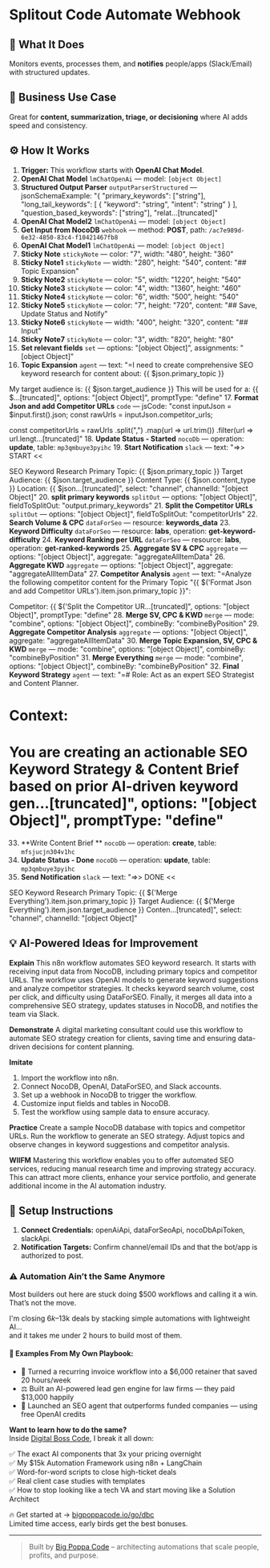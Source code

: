 # Splitout Code Automate Webhook
## 🚀 What It Does
Monitors events, processes them, and **notifies** people/apps (Slack/Email) with structured updates.

## 💼 Business Use Case
Great for **content, summarization, triage, or decisioning** where AI adds speed and consistency.

## ⚙️ How It Works
1. **Trigger:** This workflow starts with **OpenAI Chat Model**.
2. **OpenAI Chat Model** `lmChatOpenAi` — model: `[object Object]`
3. **Structured Output Parser** `outputParserStructured` — jsonSchemaExample: "{
  "primary_keywords": ["string"],
  "long_tail_keywords": [
    {
      "keyword": "string",
      "intent": "string"
    }
  ],
  "question_based_keywords": ["string"],
  "relat…[truncated]"
4. **OpenAI Chat Model2** `lmChatOpenAi` — model: `[object Object]`
5. **Get Input from NocoDB** `webhook` — method: **POST**, path: `/ac7e989d-6e32-4850-83c4-f10421467fb8`
6. **OpenAI Chat Model1** `lmChatOpenAi` — model: `[object Object]`
7. **Sticky Note** `stickyNote` — color: "7", width: "480", height: "360"
8. **Sticky Note1** `stickyNote` — width: "280", height: "540", content: "## Topic Expansion"
9. **Sticky Note2** `stickyNote` — color: "5", width: "1220", height: "540"
10. **Sticky Note3** `stickyNote` — color: "4", width: "1360", height: "460"
11. **Sticky Note4** `stickyNote` — color: "6", width: "500", height: "540"
12. **Sticky Note5** `stickyNote` — color: "7", height: "720", content: "## Save, Update Status and Notify"
13. **Sticky Note6** `stickyNote` — width: "400", height: "320", content: "## Input"
14. **Sticky Note7** `stickyNote` — color: "3", width: "820", height: "80"
15. **Set relevant fields** `set` — options: "[object Object]", assignments: "[object Object]"
16. **Topic Expansion** `agent` — text: "=I need to create comprehensive SEO keyword research for content about: 
{{ $json.primary_topic }}

My target audience is: {{ $json.target_audience }}
This will be used for a: {{ $…[truncated]", options: "[object Object]", promptType: "define"
17. **Format Json and add Competitor URLs** `code` — jsCode: "const inputJson = $input.first().json;
const rawUrls = inputJson.competitor_urls;

const competitorUrls = rawUrls
  .split(",")
  .map(url => url.trim())
  .filter(url => url.lengt…[truncated]"
18. **Update Status - Started** `nocoDb` — operation: **update**, table: `mp3qmbuye3pyihc`
19. **Start Notification** `slack` — text: "=>> START << 

SEO Keyword Research 
Primary Topic: {{ $json.primary_topic }}
Target Audience: {{ $json.target_audience }}
Content Type: {{ $json.content_type }}
Location: {{ $json…[truncated]", select: "channel", channelId: "[object Object]"
20. **split primary keywords** `splitOut` — options: "[object Object]", fieldToSplitOut: "output.primary_keywords"
21. **Split the Competitor URLs** `splitOut` — options: "[object Object]", fieldToSplitOut: "competitorUrls"
22. **Search Volume & CPC** `dataForSeo` — resource: **keywords_data**
23. **Keyword Difficulty** `dataForSeo` — resource: **labs**, operation: **get-keyword-difficulty**
24. **Keyword Ranking per URL** `dataForSeo` — resource: **labs**, operation: **get-ranked-keywords**
25. **Aggregate SV & CPC** `aggregate` — options: "[object Object]", aggregate: "aggregateAllItemData"
26. **Aggregate KWD** `aggregate` — options: "[object Object]", aggregate: "aggregateAllItemData"
27. **Competitor Analysis** `agent` — text: "=Analyze the following competitor content for the Primary Topic "{{ $('Format Json and add Competitor URLs').item.json.primary_topic }}":

Competitor: {{ $('Split the Competitor UR…[truncated]", options: "[object Object]", promptType: "define"
28. **Merge SV, CPC & KWD** `merge` — mode: "combine", options: "[object Object]", combineBy: "combineByPosition"
29. **Aggregate Competitor Analysis** `aggregate` — options: "[object Object]", aggregate: "aggregateAllItemData"
30. **Merge Topic Expansion, SV, CPC & KWD** `merge` — mode: "combine", options: "[object Object]", combineBy: "combineByPosition"
31. **Merge Everything** `merge` — mode: "combine", options: "[object Object]", combineBy: "combineByPosition"
32. **Final Keyword Strategy** `agent` — text: "=# Role: Act as an expert SEO Strategist and Content Planner.

# Context:
# You are creating an actionable SEO Keyword Strategy & Content Brief based on prior AI-driven keyword gen…[truncated]", options: "[object Object]", promptType: "define"
33. **Write Content Brief ** `nocoDb` — operation: **create**, table: `mfsjucjn304v1hc`
34. **Update Status - Done** `nocoDb` — operation: **update**, table: `mp3qmbuye3pyihc`
35. **Send Notification** `slack` — text: "=>> DONE << 

SEO Keyword Research 
Primary Topic: {{ $('Merge Everything').item.json.primary_topic }}
Target Audience: {{ $('Merge Everything').item.json.target_audience }}
Conten…[truncated]", select: "channel", channelId: "[object Object]"

## 💡 AI-Powered Ideas for Improvement
**Explain**
This n8n workflow automates SEO keyword research. It starts with receiving input data from NocoDB, including primary topics and competitor URLs. The workflow uses OpenAI models to generate keyword suggestions and analyze competitor strategies. It checks keyword search volume, cost per click, and difficulty using DataForSEO. Finally, it merges all data into a comprehensive SEO strategy, updates statuses in NocoDB, and notifies the team via Slack.

**Demonstrate**
A digital marketing consultant could use this workflow to automate SEO strategy creation for clients, saving time and ensuring data-driven decisions for content planning.

**Imitate**
1. Import the workflow into n8n.
2. Connect NocoDB, OpenAI, DataForSEO, and Slack accounts.
3. Set up a webhook in NocoDB to trigger the workflow.
4. Customize input fields and tables in NocoDB.
5. Test the workflow using sample data to ensure accuracy.

**Practice**
Create a sample NocoDB database with topics and competitor URLs. Run the workflow to generate an SEO strategy. Adjust topics and observe changes in keyword suggestions and competitor analysis.

**WIIFM**
Mastering this workflow enables you to offer automated SEO services, reducing manual research time and improving strategy accuracy. This can attract more clients, enhance your service portfolio, and generate additional income in the AI automation industry.

## 🔧 Setup Instructions
1. **Connect Credentials:** openAiApi, dataForSeoApi, nocoDbApiToken, slackApi.
2. **Notification Targets:** Confirm channel/email IDs and that the bot/app is authorized to post.

### ⚠️ Automation Ain’t the Same Anymore

Most builders out here are stuck doing $500 workflows and calling it a win.  
That’s not the move.  

I'm closing $6k–$13k deals by stacking simple automations with lightweight AI...  
and it takes me under 2 hours to build most of them.

#### 🧠 Examples From My Own Playbook:
- 🔁 Turned a recurring invoice workflow into a $6,000 retainer that saved 20 hours/week  
- ⚖️ Built an AI-powered lead gen engine for law firms — they paid $13,000 happily  
- 🚀 Launched an SEO agent that outperforms funded companies — using free OpenAI credits  

**Want to learn how to do the same?**  
Inside [Digital Boss Code](https://bigpoppacode.io/go/dbc), I break it all down:

✅ The exact AI components that 3x your pricing overnight  
✅ My $15k Automation Framework using n8n + LangChain  
✅ Word-for-word scripts to close high-ticket deals  
✅ Real client case studies with templates  
✅ How to stop looking like a tech VA and start moving like a Solution Architect  

🔥 Get started at → [bigpoppacode.io/go/dbc](https://bigpoppacode.io/go/dbc)  
Limited time access, early birds get the best bonuses.

---
> Built by [Big Poppa Code](https://bigpoppacode.io) – architecting automations that scale people, profits, and purpose.
